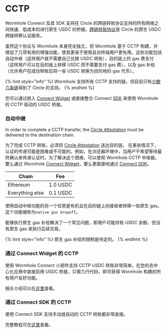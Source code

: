 # CCTP

Wormhole Connect 及其 SDK 支持在 Circle 的跨链转账协议支持的所有网络之间快速、低成本的进行原生 USDC 的桥接。[跨链转账协议](https://www.circle.com/en/cross-chain-transfer-protocol)是 Circle 的原生 USDC 跨链转移认证服务。

虽然这个协议与 Wormhole 本身完全独立，但 Wormhole 基于 CCTP 构建，并增加了几项有用的增强功能，使其更易于使用且对终端用户更有用。这些功能包括自动中继（这样用户就不需要自己兑换 USDC 转账），目的链上的 gas 费支付（这样用户可以在目的链上转移 USDC 而不需要支付 gas 费），以及 gas 补给（允许用户在成功转账后将一些 USDC 转换为目的地的 gas 代币）。

{% hint style="info" %}
Wormhole 支持所有 CCTP 支持的链，但目前只有[少数几条链](https://developers.circle.com/stablecoins/docs/supported-domains)得到了 Circle 的支持。
{% endhint %}

您可以通过嵌入 [Connect Widget](../../wh-connect.md) 或直接整合 Connect [SDK](sdk.md) 来使用 Wormhole 的 CCTP 驱动的 USDC 桥接。

### 自动中继

In order to complete a CCTP transfer, the [Circle Attestation](https://developers.circle.com/stablecoins/reference/getattestation) must be delivered to the destination chain.

为了完成 CCTP 转账，必须将 [Circle Attestation](https://developers.circle.com/stablecoins/reference/getattestation) 送达目的链。 在某些情况下，认证的传递可能是困难或不可能的。例如，在浏览器环境中，当用户不希望等待最终确认来传递认证时。为了解决这个困难，可以使用 Wormhole CCTP 中继器，要么通过 Wormhole [Connect Widget](../../wh-connect.md)，要么更直接地通过 [Connect SDK](../../../reference/sdk-docs/)。&#x20;

| Chain           | Fee      |
| --------------- | -------- |
| Ethereum        | 1.0 USDC |
| Everything else | 0.1 USDC |

使用自动中继功能的另一个优势是有机会在目的链上向接收者转移一些原生 gas。这个功能被称为`native gas dropoff`。

能够执行原生 gas 补给解决了一个常见问题，即用户可能持有 USDC 余额，但没有原生 gas 来执行后续交易。

{% hint style="info" %}
原生 gas 补给的限制是待定的。
{% endhint %}

### 通过 Connect Widget 的 CCTP

使用 Wormhole Connect 小部件支持 CCTP USDC 转账非常简单。在您的去中心化应用中直接启用 USDC 桥接，只需几行代码，即可获得 Wormhole 构建的所有用户友好功能。&#x20;

相关介绍可以在[这里](https://app.gitbook.com/o/SK9htrrKEoxzXNcFitC5/s/uLLPBOibnlYmSJX40vn0/)查看。

### 通过 Connect SDK 的 CCTP

使用 Connect SDK 支持手动或自动的 CCTP 转账都非常直接。&#x20;

完整教程可在[这里](https://app.gitbook.com/o/SK9htrrKEoxzXNcFitC5/s/q6sqV4ZI7t3HYi0Fucx5/\~/changes/30/kuai-su-kai-shi/tutorials/cctp/sdk%E3%80%81)查看。
